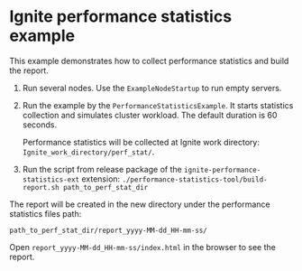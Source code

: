 # Ignite performance statistics example
This example demonstrates how to collect performance statistics and build the report.
1. Run several nodes. Use the `ExampleNodeStartup` to run empty servers.
2. Run the example by the `PerformanceStatisticsExample`.
It starts statistics collection and simulates cluster workload. The default duration is 60 seconds.

   Performance statistics will be collected at Ignite work directory: `Ignite_work_directory/perf_stat/`.

3. Run the script from release package of the `ignite-performance-statistics-ext` extension:
    `./performance-statistics-tool/build-report.sh path_to_perf_stat_dir`

The report will be created in the new directory under the performance statistics files path:

    path_to_perf_stat_dir/report_yyyy-MM-dd_HH-mm-ss/

Open `report_yyyy-MM-dd_HH-mm-ss/index.html` in the browser to see the report.
